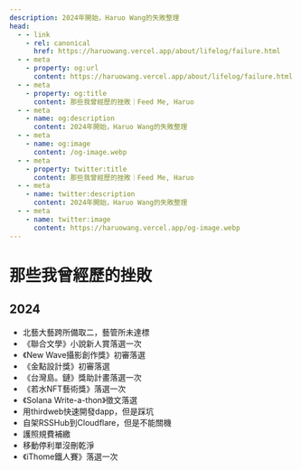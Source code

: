 ```yaml
---
description: 2024年開始，Haruo Wang的失敗整理
head:
  - - link
    - rel: canonical
      href: https://haruowang.vercel.app/about/lifelog/failure.html
  - - meta
    - property: og:url
      content: https://haruowang.vercel.app/about/lifelog/failure.html
  - - meta
    - property: og:title
      content: 那些我曾經歷的挫敗｜Feed Me, Haruo
  - - meta
    - name: og:description
      content: 2024年開始，Haruo Wang的失敗整理
  - - meta
    - name: og:image
      content: /og-image.webp
  - - meta
    - property: twitter:title
      content: 那些我曾經歷的挫敗｜Feed Me, Haruo
  - - meta
    - name: twitter:description
      content: 2024年開始，Haruo Wang的失敗整理
  - - meta
    - name: twitter:image
      content: https://haruowang.vercel.app/og-image.webp
---
```


# 那些我曾經歷的挫敗

<p><Badge type="info" text="🌿 Budding" /></P>

## 2024
- 北藝大藝跨所備取二，藝管所未達標
- 《聯合文學》小說新人賞落選一次
- 《New Wave攝影創作獎》初審落選
- 《金點設計獎》初審落選
- 《台灣島。鏈》獎助計畫落選一次
- 《若水NFT藝術獎》落選一次
- 《Solana Write-a-thon》徵文落選
- 用thirdweb快速開發dapp，但是踩坑
- 自架RSSHub到Cloudflare，但是不能關機
- 護照規費補繳
- 移動停利單沒刪乾淨
- 《iThome鐵人賽》落選一次
